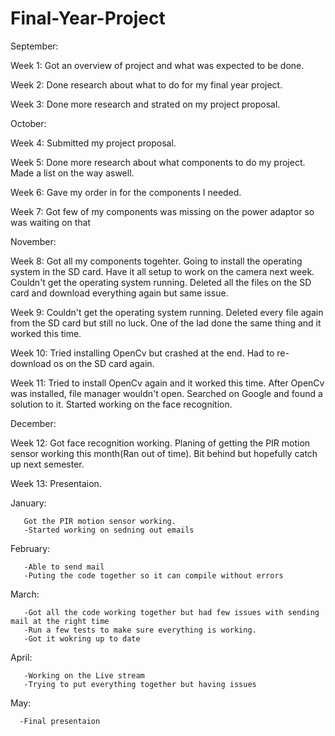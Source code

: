 # Final-Year-Project
September:

Week 1: Got an overview of project and what was expected to be done. 

Week 2: Done research about what to do for my final year project.

Week 3: Done more research and strated on my project proposal.

October:

Week 4: Submitted my project proposal.

Week 5: Done more research about what components to do my project.
        Made a list on the way aswell.
        
Week 6: Gave my order in for the components I needed.

Week 7: Got few of my components was missing on the power adaptor so was waiting on that

November:

Week 8: Got all my components togehter.
        Going to install the operating system in the SD card.
        Have it all setup to work on the camera next week. 
        Couldn't get the operating system running.
        Deleted all the files on the SD card and download everything again but same issue.

Week 9: Couldn't get the operating system running.
        Deleted every file again from the SD card but still no luck.
        One of the lad done the same thing and it worked this time.
    
Week 10: Tried installing OpenCv but crashed at the end.
         Had to re-download os on the SD card again.

Week 11: Tried to install OpenCv again and it worked this time.
         After OpenCv was installed, file manager wouldn't open.
         Searched on Google and found a solution to it.
         Started working on the face recognition.
         
December:

Week 12: Got face recognition working.
         Planing of getting the PIR motion sensor working this month(Ran out of time).
         Bit behind but hopefully catch up next semester.

Week 13: Presentaion.

January:

       Got the PIR motion sensor working.
       -Started working on sedning out emails
       
February:

       -Able to send mail
       -Puting the code together so it can compile without errors

March: 

       -Got all the code working together but had few issues with sending mail at the right time
       -Run a few tests to make sure everything is working.
       -Got it wokring up to date
       
April:

       -Working on the Live stream
       -Trying to put everything together but having issues
       
May:
        
      -Final presentaion
        
  
     
       
